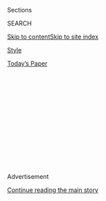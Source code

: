 <div id="app">

<div>

<div>

<div>

<div class="NYTAppHideMasthead css-1q2w90k e1suatyy0">

<div class="section css-ui9rw0 e1suatyy2">

<div class="css-eph4ug er09x8g0">

<div class="css-6n7j50">

</div>

<span class="css-1dv1kvn">Sections</span>

<div class="css-10488qs">

<span class="css-1dv1kvn">SEARCH</span>

</div>

[Skip to content](#site-content)[Skip to site
index](#site-index)

</div>

<div id="masthead-section-label" class="css-1wr3we4 eaxe0e00">

[Style](https://www.nytimes.com/section/style)

</div>

<div class="css-10698na e1huz5gh0">

</div>

</div>

<div id="masthead-bar-one" class="section hasLinks css-15hmgas e1csuq9d3">

<div class="css-uqyvli e1csuq9d0">

</div>

<div class="css-1uqjmks e1csuq9d1">

</div>

<div class="css-9e9ivx">

[](https://myaccount.nytimes.com/auth/login?response_type=cookie&client_id=vi)

</div>

<div class="css-1bvtpon e1csuq9d2">

[Today’s
Paper](https://www.nytimes.com/section/todayspaper)

</div>

</div>

</div>

</div>

<div data-aria-hidden="false">

<div id="site-content" data-role="main">

<div>

<div class="css-1aor85t" style="opacity:0.000000001;z-index:-1;visibility:hidden">

<div class="css-1hqnpie">

<div class="css-epjblv">

<span class="css-17xtcya">[Style](/section/style)</span><span class="css-x15j1o">|</span><span class="css-fwqvlz">When
Black Tie Is Replaced by Plaid
Pajamas</span>

</div>

<div class="css-k008qs">

<div class="css-1iwv8en">

<span class="css-18z7m18"></span>

<div>

</div>

</div>

<span class="css-1n6z4y">https://nyti.ms/3bojfMK</span>

<div class="css-1705lsu">

<div class="css-4xjgmj">

<div class="css-4skfbu" data-role="toolbar" data-aria-label="Social Media Share buttons, Save button, and Comments Panel with current comment count" data-testid="share-tools">

  - 
  - 
  - 
  - 
    
    <div class="css-6n7j50">
    
    </div>

  - 

</div>

</div>

</div>

</div>

</div>

</div>

<div id="NYT_TOP_BANNER_REGION" class="css-13pd83m">

</div>

<div id="top-wrapper" class="css-1sy8kpn">

<div id="top-slug" class="css-l9onyx">

Advertisement

</div>

[Continue reading the main
story](#after-top)

<div class="ad top-wrapper" style="text-align:center;height:100%;display:block;min-height:250px">

<div id="top" class="place-ad" data-position="top" data-size-key="top">

</div>

</div>

<div id="after-top">

</div>

</div>

<div>

<div id="sponsor-wrapper" class="css-1hyfx7x">

<div id="sponsor-slug" class="css-19vbshk">

Supported by

</div>

[Continue reading the main
story](#after-sponsor)

<div id="sponsor" class="ad sponsor-wrapper" style="text-align:center;height:100%;display:block">

</div>

<div id="after-sponsor">

</div>

</div>

<div class="css-186x18t">

Scene City

</div>

<div class="css-1vkm6nb ehdk2mb0">

# When Black Tie Is Replaced by Plaid Pajamas

</div>

Stacey Bendet, Debbie Bancroft and Wes Gordon are keeping their social
distance.

<div class="css-79elbk" data-testid="photoviewer-wrapper">

<div class="css-z3e15g" data-testid="photoviewer-wrapper-hidden">

</div>

<div class="css-1a48zt4 ehw59r15" data-testid="photoviewer-children">

![<span class="css-16f3y1r e13ogyst0" data-aria-hidden="true">Remember
when? Stacey Bendet, center, at a Good+Foundation dinner at the East
Hampton home of Jerry and Jessica Seinfeld in
2018.</span><span class="css-cnj6d5 e1z0qqy90" itemprop="copyrightHolder"><span class="css-1ly73wi e1tej78p0">Credit...</span><span><span>Rebecca
Smeyne for The New York
Times</span></span></span>](https://static01.nyt.com/images/2020/03/29/fashion/27scene1/merlin_142057698_5d72dd3f-01a1-4ebc-9672-65ad30892779-articleLarge.jpg?quality=75&auto=webp&disable=upscale)

</div>

</div>

<div class="css-18e8msd">

<div class="css-vp77d3 epjyd6m0">

<div class="css-1baulvz">

By [<span class="css-1baulvz last-byline" itemprop="name">Ruth La
Ferla</span>](https://www.nytimes.com/by/ruth-la-ferla)

</div>

</div>

  - 
    
    <div class="css-ld3wwf e16638kd2">
    
    Published March 27, 2020Updated March 30,
    2020
    
    </div>

  - 
    
    <div class="css-4xjgmj">
    
    <div class="css-pvvomx" data-role="toolbar" data-aria-label="Social Media Share buttons, Save button, and Comments Panel with current comment count" data-testid="share-tools">
    
      - 
      - 
      - 
      - 
        
        <div class="css-6n7j50">
        
        </div>
    
      - 
    
    </div>
    
    </div>

</div>

</div>

<div class="section meteredContent css-1r7ky0e" name="articleBody" itemprop="articleBody">

<div class="css-1fanzo5 StoryBodyCompanionColumn">

<div class="css-53u6y8">

*With the New York gala circuit on hiatus because of the coronavirus
outbreak, here is how some patrons and society figures are spending
their time (and money) while self-isolated. Interviews have been edited
for space.*

## Stacey Bendet

**Age**: 41

**Occupation**: fashion designer, Alice + Olivia

**Favorite Charities**: [No Kid Hungry](https://www.nokidhungry.org/)
and [Good+Foundation](https://goodplusfoundation.org/).

**Where are you hunkering down?** Malibu, Calif.

**Have you evolved a daily routine?** When things seemed dicey in New
York, I sent my children to Malibu. I flew out to be with them 10 days
ago. At first it was chaos, but we’ve set up a little schoolhouse, a
room with a whiteboard and iPads, where the girls (they’re 4, 9 and 11)
can study. Our babysitter, who is living with us, handles the lessons.
We’re not all cut out to be math teachers (laughs).

**What’s your advice for parents trying to keep up a semblance of order
and sanity?** It’s important to take an hour in the morning to work out,
or just think. When you’re not used to being with your children 24-7,
you’re going to need that early morning downtime.

</div>

</div>

<div class="css-1fanzo5 StoryBodyCompanionColumn">

<div class="css-53u6y8">

**What about work?** We’ve set up a mini office in our house. It’s
tricky, but everyone is on mobile videoconferencing apps so we can have
marketing, budget and design discussions. We have to get our samples
done. There is no retail now, but your business really can’t stop.

**How do you keep up your charitable giving?** I’m working with No Kid
Hungry. We’ve donated 10 percent of our online sales to support working
moms and supply meals to the millions of children who would otherwise be
relying on schools for their lunch.

**What tweaks have you made in your socializing?** We have Zoom dinner
parties. Everyone sits down with their iPad or phone and a glass of
wine. We all laugh. Sure, there are glitches. Some of us look kind of
blurry onscreen. Who cares?

**Are you feeling nostalgic for your New York life?** I miss passing the
deli on my morning walks, with all the colorful flowers out front. It’s
the little things that you took for granted that you’re reminded to
appreciate in the future.

And I miss dressing up. Sometimes I just stare at my beautiful racks of
clothes. Last week I was telling a friend on the phone, “You can’t wear
plaid pajamas all day.” That’s become my life rule.

</div>

</div>

<div class="css-1fanzo5 StoryBodyCompanionColumn">

<div class="css-53u6y8">

-----

</div>

</div>

<div class="css-79elbk" data-testid="photoviewer-wrapper">

<div class="css-z3e15g" data-testid="photoviewer-wrapper-hidden">

</div>

<div class="css-1a48zt4 ehw59r15" data-testid="photoviewer-children">

![<span class="css-16f3y1r e13ogyst0" data-aria-hidden="true">Debbie
Bancroft, left, with Geoffrey Bradfield at the winter ball held by the
Museum of the City of New York in
2018.</span><span class="css-cnj6d5 e1z0qqy90" itemprop="copyrightHolder"><span class="css-1ly73wi e1tej78p0">Credit...</span><span>Krista
Schlueter for The New York
Times</span></span>](https://static01.nyt.com/images/2020/03/29/fashion/27scene2/merlin_134554671_109946be-b49a-4088-9e53-4f38d40e690f-articleLarge.jpg?quality=75&auto=webp&disable=upscale)

</div>

</div>

<div class="css-1fanzo5 StoryBodyCompanionColumn">

<div class="css-53u6y8">

## Debbie Bancroft

**Age**: 65

**Occupation**: columnist for the [New York Social
Diary](https://www.newyorksocialdiary.com/)

**Favorite Charities**: Parrish Art Museum (she is on the board) and the
American Society for the Prevention of Cruelty to Animals.

**Where are you hunkering down?** Southampton, N.Y.

**Have you adopted any novel forms of socializing?** My daughter,
Serena; my son, Will, who is in Los Angeles ; and I are on FaceTime. We
do a cook-off almost nightly. I made beef stroganoff last night and
shrimp scampi the night before. We’re a little competitive, but we also
inspire each other. We’re longing for a little scratch-and-sniff app on
our phones.

**What do you miss the most?** I miss just a handful of friends, and
especially my monthly dinners with my best friend Chappy \[Morris\] at
table 12 at the Carlyle — a little pocket of civilization in Manhattan.

**How about the parties?** I don’t miss the big charity parties. I do
think it will be revelatory in the next couple of months to see who will
still be supporting these causes, now that their pictures are not being
published.

</div>

</div>

<div class="css-1fanzo5 StoryBodyCompanionColumn">

<div class="css-53u6y8">

**What are some pet peeves?** There are people who actually brag about
the way they’re distancing themselves from their housekeepers or
trainers, like that’s a badge of honor. This kind of crisis puts a
magnifying glass on who we really are.

**How are you keeping your spirits up?** I’m fostering an old cat. He’s
called Bear, because he’s big and black like a bear. Serena and I found
him on the Animal Rescue Fund van that comes around from time to time.
Seeing him propped inside in a corner really was a heart tugger. There
are so many older animals that no one is going to adopt. They need a
home.

Drinking for me is a purely social sport, so I’m having an inadvertent
dry spell. But boy, there is a martini on the other side of
this.

-----

</div>

</div>

<div class="css-79elbk" data-testid="photoviewer-wrapper">

<div class="css-z3e15g" data-testid="photoviewer-wrapper-hidden">

</div>

<div class="css-1a48zt4 ehw59r15" data-testid="photoviewer-children">

<div class="css-1xdhyk6 erfvjey0">

<span class="css-1ly73wi e1tej78p0">Image</span>

<div class="css-zjzyr8">

<div data-testid="lazyimage-container" style="height:257.77777777777777px">

</div>

</div>

</div>

<span class="css-16f3y1r e13ogyst0" data-aria-hidden="true">Wes Gordon,
right, with his husband, Paul Arnhold, at the Young Fellows Ball at the
Frick Collection last
year.</span><span class="css-cnj6d5 e1z0qqy90" itemprop="copyrightHolder"><span class="css-1ly73wi e1tej78p0">Credit...</span><span>Amy
Lombard for The New York Times</span></span>

</div>

</div>

<div class="css-1fanzo5 StoryBodyCompanionColumn">

<div class="css-53u6y8">

## Wes Gordon

**Age:** 33

**Occupation:** creative director at Carolina Herrera

**Favorite Charities:** [A Common
Thread](https://www.nytimes.com/2020/03/24/style/coronavirus-fashion-rescue-plan.html),
a new initiative by Vogue and the Council of Fashion Designers of
America, and Parsons School of Design (he is a board member).

</div>

</div>

<div class="css-1fanzo5 StoryBodyCompanionColumn">

<div class="css-53u6y8">

**Where he is hunkering down:** his farm in northeastern Connecticut.

**What’s your version of “Keep Calm and Carry On”?**

I wake up when I normally would, shower, pick up my clothes and get
dressed. Doing these ordinary things can make a huge difference. I find
myself checking in by phone with friends and family and people I’ve been
out of touch with for a while. We take Bird, our little cockapoo, for
walks. She normally has a strict routine. This has really turned her
world upside down.

We’ve never spent as much time on social media or watching movies and TV
— films they’ve released for home viewing, like “Emma” and “Invisible
Man.” The strangest thing is watching people kiss in these films, or
have dinner together.

**Is there a positive side to this crisis?**

We’re talking about a dire situation. There is no silver lining. But in
so many ways we’re united. Humanity is more connected as a whole than in
any time I can recall.

**How are you keeping up with work?**

I have two video chats a day with the design team and product
development. I’m planning sketches and pinning them to a pin board. In a
lot of ways it’s similar to being at the office.

But what can’t be replaced is the craft and human interaction: draping,
looking at fabric and embroidery swatches, working with the
patternmakers and seamstresses. These are the heart and soul of any
design studio, and some of the things I miss most.

</div>

</div>

<div>

</div>

</div>

<div>

</div>

<div>

</div>

<div>

</div>

<div>

<div id="bottom-wrapper" class="css-1ede5it">

<div id="bottom-slug" class="css-l9onyx">

Advertisement

</div>

[Continue reading the main
story](#after-bottom)

<div id="bottom" class="ad bottom-wrapper" style="text-align:center;height:100%;display:block;min-height:90px">

</div>

<div id="after-bottom">

</div>

</div>

</div>

</div>

</div>

## Site Index

<div>

</div>

## Site Information Navigation

  - [© <span>2020</span> <span>The New York Times
    Company</span>](https://help.nytimes.com/hc/en-us/articles/115014792127-Copyright-notice)

<!-- end list -->

  - [NYTCo](https://www.nytco.com/)
  - [Contact
    Us](https://help.nytimes.com/hc/en-us/articles/115015385887-Contact-Us)
  - [Work with us](https://www.nytco.com/careers/)
  - [Advertise](https://nytmediakit.com/)
  - [T Brand Studio](http://www.tbrandstudio.com/)
  - [Your Ad
    Choices](https://www.nytimes.com/privacy/cookie-policy#how-do-i-manage-trackers)
  - [Privacy](https://www.nytimes.com/privacy)
  - [Terms of
    Service](https://help.nytimes.com/hc/en-us/articles/115014893428-Terms-of-service)
  - [Terms of
    Sale](https://help.nytimes.com/hc/en-us/articles/115014893968-Terms-of-sale)
  - [Site
    Map](https://spiderbites.nytimes.com)
  - [Help](https://help.nytimes.com/hc/en-us)
  - [Subscriptions](https://www.nytimes.com/subscription?campaignId=37WXW)

</div>

</div>

</div>

</div>
